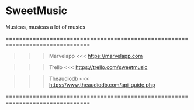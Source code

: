 # SweetMusic
Musicas, musicas a lot of musics

===============================================================================


>>> Marvelapp <<<
https://marvelapp.com


>>> Trello <<<
https://trello.com/sweetmusic


>>> Theaudiodb <<<
https://www.theaudiodb.com/api_guide.php


===============================================================================

